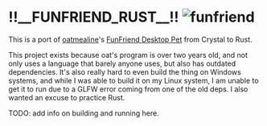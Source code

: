 # !!\_\_FUNFRIEND_RUST\_\_!! ![funfriend](https://cdn.neomoth.dev/r/NaB7WT.gif)
This is a port of [oatmealine](https://oat.zone)'s [FunFriend Desktop Pet](https://git.oat.zone/oat/funfriend) from Crystal to Rust.

This project exists because oat's program is over two years old, and not only uses a language that barely anyone uses, but also has outdated dependencies.
It's also really hard to even build the thing on Windows systems, and while I was able to build it on my Linux system,
I am unable to get it to run due to a GLFW error coming from one of the old deps. I also wanted an excuse to practice Rust.

TODO: add info on building and running here.